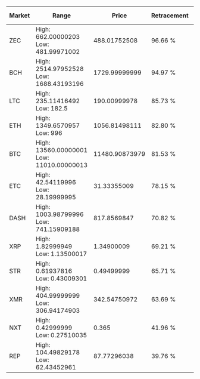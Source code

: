 | Market | Range | Price| Retracement | Doubles to 50% |
| --- | --- | --- | --- | --- |
| ZEC | High: 662.00000203<br />Low: 481.99971002 | 488.01752508 | 96.66 % | 1.17 |
| BCH | High: 2514.97952528<br />Low: 1688.43193196 | 1729.99999999 | 94.97 % | 1.21 |
| LTC | High: 235.11416492<br />Low: 182.5 | 190.00999978 | 85.73 % | 1.10 |
| ETH | High: 1349.6570957<br />Low: 996 | 1056.81498111 | 82.80 % | 1.11 |
| BTC | High: 13560.00000001<br />Low: 11010.00000013 | 11480.90873979 | 81.53 % | 1.07 |
| ETC | High: 42.54119996<br />Low: 28.19999995 | 31.33355009 | 78.15 % | 1.13 |
| DASH | High: 1003.98799996<br />Low: 741.15909188 | 817.8569847 | 70.82 % | 1.07 |
| XRP | High: 1.82999949<br />Low: 1.13500017 | 1.34900009 | 69.21 % | 1.10 |
| STR | High: 0.61937816<br />Low: 0.43009301 | 0.49499999 | 65.71 % | 1.06 |
| XMR | High: 404.99999999<br />Low: 306.94174903 | 342.54750972 | 63.69 % | 1.04 |
| NXT | High: 0.42999999<br />Low: 0.27510035 | 0.365 | 41.96 % | 0.00 |
| REP | High: 104.49829178<br />Low: 62.43452961 | 87.77296038 | 39.76 % | 0.00 |
